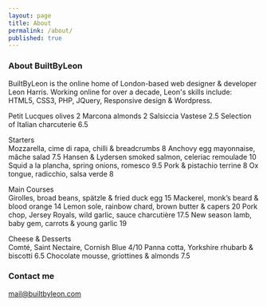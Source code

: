 ```yaml
---
layout: page
title: About
permalink: /about/
published: true
---
```


### About BuiltByLeon

BuiltByLeon is the online home of London-based web designer & developer Leon Harris. Working online for over a decade, Leon's skills include: HTML5, CSS3, PHP, JQuery, Responsive design & Wordpress.


Petit Lucques olives				2
Marcona almonds						2
Salsiccia Vastese					2.5
Selection of Italian charcuterie	6.5
 	
Starters	
Mozzarella, cime di rapa, chilli & breadcrumbs				8
Anchovy egg mayonnaise, mâche salad							7.5
Hansen & Lydersen smoked salmon, celeriac remoulade			10
Squid a la plancha, spring onions, romesco					9.5
Pork & pistachio terrine									8
Ox tongue, radicchio, salsa verde							8
 	
Main Courses	
Girolles, broad beans, spätzle & fried duck egg				15
Mackerel, monk’s beard & blood orange						14
Lemon sole, rainbow chard, brown butter & capers			20
Pork chop, Jersey Royals, wild garlic, sauce charcutière  	17.5
New season lamb, baby gem, carrots & young garlic			19
 	
Cheese & Desserts	
Comté, Saint Nectaire, Cornish Blue							4/10
Panna cotta, Yorkshire rhubarb & biscotti					6.5
Chocolate mousse, griottines & almonds						7.5

### Contact me

[mail@builtbyleon.com](mailto:mail@builtbyleon.com)
